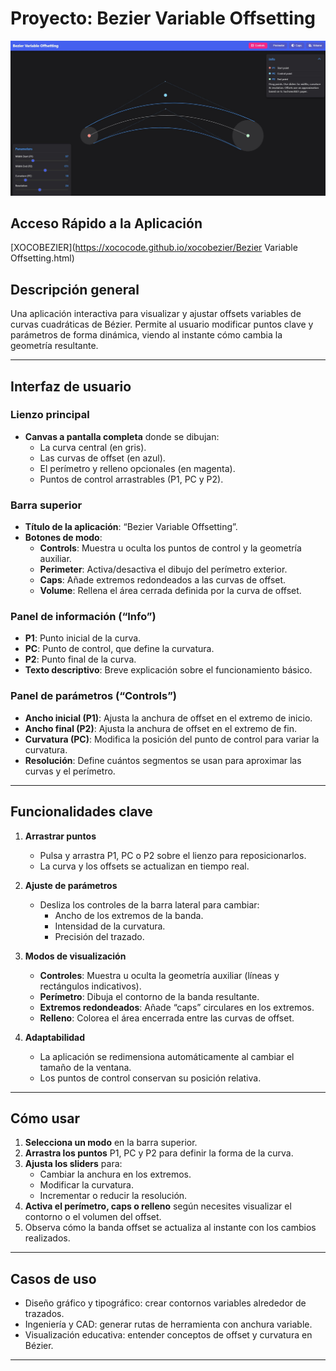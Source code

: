 # Proyecto: Bezier Variable Offsetting

![XOCOBEZIER](xocobezier.jpg)

## Acceso Rápido a la Aplicación
[XOCOBEZIER](https://xococode.github.io/xocobezier/Bezier Variable Offsetting.html)

## Descripción general
Una aplicación interactiva para visualizar y ajustar offsets variables de curvas cuadráticas de Bézier. Permite al usuario modificar puntos clave y parámetros de forma dinámica, viendo al instante cómo cambia la geometría resultante.

---

## Interfaz de usuario

### Lienzo principal
- **Canvas a pantalla completa** donde se dibujan:
  - La curva central (en gris).
  - Las curvas de offset (en azul).
  - El perímetro y relleno opcionales (en magenta).
  - Puntos de control arrastrables (P1, PC y P2).

### Barra superior
- **Título de la aplicación**: “Bezier Variable Offsetting”.
- **Botones de modo**:
  - **Controls**: Muestra u oculta los puntos de control y la geometría auxiliar.
  - **Perimeter**: Activa/desactiva el dibujo del perímetro exterior.
  - **Caps**: Añade extremos redondeados a las curvas de offset.
  - **Volume**: Rellena el área cerrada definida por la curva de offset.

### Panel de información (“Info”)
- **P1**: Punto inicial de la curva.
- **PC**: Punto de control, que define la curvatura.
- **P2**: Punto final de la curva.
- **Texto descriptivo**: Breve explicación sobre el funcionamiento básico.

### Panel de parámetros (“Controls”)
- **Ancho inicial (P1)**: Ajusta la anchura de offset en el extremo de inicio.
- **Ancho final (P2)**: Ajusta la anchura de offset en el extremo de fin.
- **Curvatura (PC)**: Modifica la posición del punto de control para variar la curvatura.
- **Resolución**: Define cuántos segmentos se usan para aproximar las curvas y el perímetro.

---

## Funcionalidades clave

1. **Arrastrar puntos**
   - Pulsa y arrastra P1, PC o P2 sobre el lienzo para reposicionarlos.
   - La curva y los offsets se actualizan en tiempo real.

2. **Ajuste de parámetros**
   - Desliza los controles de la barra lateral para cambiar:
     - Ancho de los extremos de la banda.
     - Intensidad de la curvatura.
     - Precisión del trazado.

3. **Modos de visualización**
   - **Controles**: Muestra u oculta la geometría auxiliar (líneas y rectángulos indicativos).
   - **Perímetro**: Dibuja el contorno de la banda resultante.
   - **Extremos redondeados**: Añade “caps” circulares en los extremos.
   - **Relleno**: Colorea el área encerrada entre las curvas de offset.

4. **Adaptabilidad**
   - La aplicación se redimensiona automáticamente al cambiar el tamaño de la ventana.
   - Los puntos de control conservan su posición relativa.

---

## Cómo usar

1. **Selecciona un modo** en la barra superior.
2. **Arrastra los puntos** P1, PC y P2 para definir la forma de la curva.
3. **Ajusta los sliders** para:
   - Cambiar la anchura en los extremos.
   - Modificar la curvatura.
   - Incrementar o reducir la resolución.
4. **Activa el perímetro, caps o relleno** según necesites visualizar el contorno o el volumen del offset.
5. Observa cómo la banda offset se actualiza al instante con los cambios realizados.

---

## Casos de uso

- Diseño gráfico y tipográfico: crear contornos variables alrededor de trazados.
- Ingeniería y CAD: generar rutas de herramienta con anchura variable.
- Visualización educativa: entender conceptos de offset y curvatura en Bézier.

---

